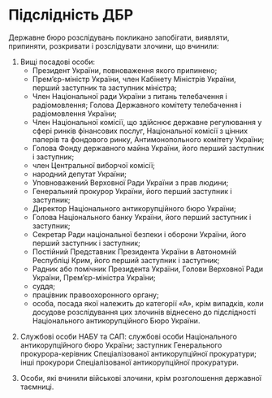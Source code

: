 # Підслідність ДБР

Державне бюро розслідувань покликано запобігати, виявляти, припиняти, розкривати і розслідувати злочини, що вчинили:

1. Вищі посадові особи:
	* Президент України, повноваження якого припинено;
	* Прем’єр-міністр України, член Кабінету Міністрів України, перший заступник та заступник міністра;
	* Член Національної ради України з питань телебачення і радіомовлення; Голова Державного комітету телебачення і радіомовлення України;
	* Член Національної комісії, що здійснює державне регулювання у сфері ринків фінансових послуг, Національної комісії з цінних паперів та фондового ринку, Антимонопольного комітету України;
	* Голова Фонду державного майна України, його перший заступник і заступник;
	* член Центральної виборчої комісії;
	* народний депутат України;
	* Уповноважений Верховної Ради України з прав людини;
	* Генеральний прокурор України, його перший заступник і заступник;
	* Директор Національного антикорупційного бюро України;
	* Голова Національного банку України, його перший заступник і заступник;
	* Секретар Ради національної безпеки і оборони України, його перший заступник і заступник;
	* Постійний Представник Президента України в Автономній Республіці Крим, його перший заступник і заступник;
	* Радник або помічник Президента України, Голови Верховної Ради України, Прем’єр-міністра України;
	* суддя;
	* працівник правоохоронного органу;
	* особа, посада якої належить до категорії «А», крім випадків, коли досудове розслідування цих злочинів віднесено до підслідності Національного антикорупційного Бюро України.

<ol start="2">
	<li>Службові особи НАБУ та САП: службові особи Національного антикорупційного бюро України;
заступник Генерального прокурора-керівник Спеціалізованої антикорупційної прокуратури;
інші прокурори Спеціалізованої антикорупційної прокуратури.</li>
</ol>
<ol start="3">
	<li>Особи, які вчинили військові злочини, крім розголошення державної таємниці.</li>
</ol>
